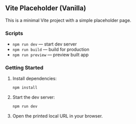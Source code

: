 ## Vite Placeholder (Vanilla)

This is a minimal Vite project with a simple placeholder page.

### Scripts

- `npm run dev` — start dev server
- `npm run build` — build for production
- `npm run preview` — preview built app

### Getting Started

1. Install dependencies:
   ```sh
   npm install
   ```
2. Start the dev server:
   ```sh
   npm run dev
   ```
3. Open the printed local URL in your browser.

